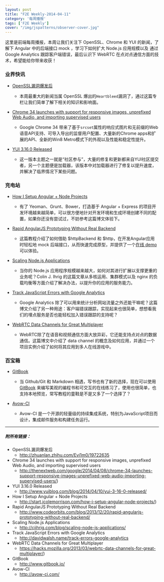 ```yaml
---
layout: post
title: "F2E Weekly-2014-04-11"
category: '每周播报' 
tags: ['F2E Weekly']
cover: "/img/jspatterns/observer-cover.jpg"
---
```


这里是前端每周播报，本周让我们关注下 OpenSSL、Chrome 和 YUI 的新闻，了解下 Angular 中的后端接口 mock ，学习下如何扩大 Node.js 应用规模以及 通过 Google Analytics 跟踪客户端错误，最后认识下 WebRTC 在点对点通信方面的技术，希望能给你带来收获！

<!--more-->

### 业界快讯

- [OpenSSL漏洞爆发后](http://zhuanlan.zhihu.com/Evi1m0/19722635)

	- 本周最重大的新闻当属 OpenSSL 爆出的`Heartbleed`漏洞了，通过这篇专栏让我们简单了解下相关的知识和影响面。

- [Chrome 34 launches with support for responsive images, unprefixed Web Audio, and importing supervised users](http://thenextweb.com/google/2014/04/08/chrome-34-launches-support-responsive-images-unprefixed-web-audio-importing-supervised-users/)
	
	- Google Chrome 34 带来了基于`srcset`属性的响应式图片和无前缀的Web语音API支持、可导入导出的监督用户配置、大量新的Chrome apps和扩展的API、全新的Win8 Metro模式下的外观以及性能和稳定性提升。

- [YUI 3.16.0 Released](http://www.yuiblog.com/blog/2014/04/10/yui-3-16-0-released/)

	- 这一版本主题之一就是“社区参与”，大量的修复和更新都来自YUI社区提交者，另一个主题便是加载器，该版本中对加载器进行了修复以提升速度，并解决了临界情况下某些问题。


### 充电站

- [How I Setup Angular + Node Projects](http://start.jcolemorrison.com/how-i-setup-angular-node-projects/)

	- 有了 Yeoman、Grunt、Bower，打造基于 Angular + Express 的项目开发环境越来越简单，可以很方便地针对开发环境和生成环境创建不同的配置，如果你还没有尝试过，不妨参考这篇博文体验下。
	
- [Rapid AngularJS Prototyping Without Real Backend](http://www.codeorbits.com/blog/2013/12/20/rapid-angularjs-prototyping-without-real-backend/)	

	- 这篇教程介绍了如何借助 $httpBackend 和 $http，在开发Angular应用时轻松地 mock 后端接口，从而快速完成原型，并提供了一个[在线 demo ](http://www.codeorbits.com/trackit/index.html#/dashboard)可以体验。

- [Scaling Node.js Applications](http://cjihrig.com/blog/scaling-node-js-applications/)

	- 当你的 Node.js 应用程序规模越来越大，如何对其进行扩展以支撑更重的业务呢？Colin J. Ihrig 的这篇文章从多核运用、集群模式以及 nginx 的负载均衡等方面介绍了解决办法，以提升你的应用的服务能力。


- [Track JavaScript Errors with Google Analytics](http://davidwalsh.name/track-errors-google-analytics)

	- Google Analytics 除了可以用来统计分析网站流量之外还能干嘛呢？这篇博文介绍了另一种用途：客户端错误跟踪，实现起来也很简单，想想看我们的埋点服务是否也能轻松加入错误跟踪的支持呢？

- [WebRTC Data Channels for Great Multiplayer](https://hacks.mozilla.org/2013/03/webrtc-data-channels-for-great-multiplayer/)

	- WebRTC除了在语音和视频通信方面大放异彩，它还能支持点对点的数据通信。这篇博文中介绍了 data channel 的概念及如何应用，并通过一个项目实例介绍了如何将其应用到多人在线游戏中。
	
	
### 百宝箱

- [GitBook](http://www.gitbook.io/)
	
	- 当 Github/Git 和 Markdown 相遇，写书也有了新的选择，现在可以使用 [GitBook](http://www.gitbook.io/) 来编写美观的编程书和可交互的在线练习了，使用也很简单，也支持本地预览，常写教程的童鞋是不是又多了一个选择了？

- [Avow-CI](http://avow-ci.com/)

	- Avow-CI 是一个开源的轻量级的持续集成系统，特别为JavaScript项目而设计，集成邮件服务和构建任务运行。

---

##### 附所有链接：

- OpenSSL漏洞爆发后
	- http://zhuanlan.zhihu.com/Evi1m0/19722635
- Chrome 34 launches with support for responsive images, unprefixed Web Audio, and importing supervised users
	- http://thenextweb.com/google/2014/04/08/chrome-34-launches-support-responsive-images-unprefixed-web-audio-importing-supervised-users/)
- YUI 3.16.0 Released
	- http://www.yuiblog.com/blog/2014/04/10/yui-3-16-0-released/
- How I Setup Angular + Node Projects
	- http://start.jcolemorrison.com/how-i-setup-angular-node-projects/)	
- Rapid AngularJS Prototyping Without Real Backend
	- http://www.codeorbits.com/blog/2013/12/20/rapid-angularjs-prototyping-without-real-backend/
- Scaling Node.js Applications
	- http://cjihrig.com/blog/scaling-node-js-applications/
- Track JavaScript Errors with Google Analytics
	- http://davidwalsh.name/track-errors-google-analytics
- WebRTC Data Channels for Great Multiplayer
	- https://hacks.mozilla.org/2013/03/webrtc-data-channels-for-great-multiplayer/)
- GitBook
	- http://www.gitbook.io/
- Avow-CI
	- http://avow-ci.com/

